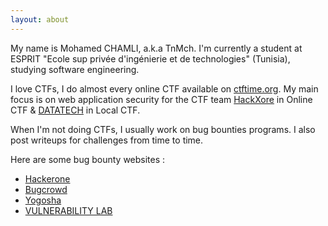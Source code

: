 ```yaml
---
layout: about
---
```


My name is Mohamed CHAMLI, a.k.a TnMch. I'm currently a student at ESPRIT "Ecole sup privée d'ingénierie et de technologies" (Tunisia),
studying software engineering.

I love CTFs, I do almost every online CTF available on [ctftime.org](http://ctftime.org). My main focus is on web application security for the CTF team [HackXore](https://ctftime.org/team/19216) in Online CTF & [DATATECH](https://ctftime.org/team/15663) in Local CTF.

When I'm not doing CTFs, I usually work on bug bounties programs. I also post writeups for
challenges from time to time.

Here are some bug bounty websites :
  - [Hackerone](https://hackerone.com)
  - [Bugcrowd](https://bugcrowd.com)
  - [Yogosha](https://yogosha.com)
  - [VULNERABILITY LAB](https://www.vulnerability-lab.com)
